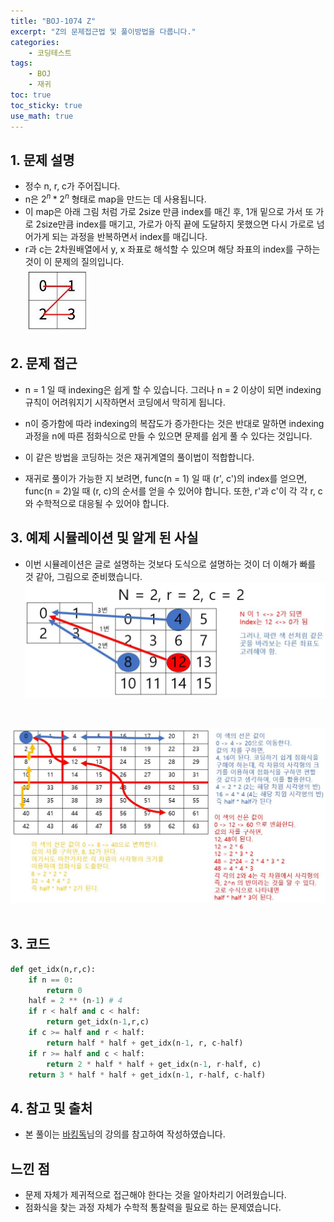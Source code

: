 ```yaml
---
title: "BOJ-1074 Z"
excerpt: "Z의 문제접근법 및 풀이방법을 다룹니다."
categories:
    - 코딩테스트
tags:
    - BOJ
    - 재귀
toc: true
toc_sticky: true
use_math: true
---
```


## 1. 문제 설명<br/>
* 정수 n, r, c가 주어집니다.
* n은 $2^n * 2^n$ 형태로 map을 만드는 데 사용됩니다.<br/>
* 이 map은 아래 그림 처럼 가로 2size 만큼 index를 매긴 후, 1개 밑으로 가서 또 가로 2size만큼 index를 매기고, 가로가 아직 끝에 도달하지 못했으면 다시 가로로 넘어가게 되는 과정을 반복하면서 index를 매깁니다.<br/>
* r과 c는 2차원배열에서 y, x 좌표로 해석할 수 있으며 해당 좌표의 index를 구하는 것이 이 문제의 질의입니다.<br/>
![image1](/assets/images/boj1074_0.jpg)

## 2. 문제 접근<br/>
* n = 1 일 때 indexing은 쉽게 할 수 있습니다. 그러나 n = 2 이상이 되면 indexing 규칙이 어려워지기 시작하면서 코딩에서 막히게 됩니다. 

* n이 증가함에 따라 indexing의 복잡도가 증가한다는 것은 반대로 말하면 indexing과정을 n에 따른 점화식으로 만들 수 있으면 문제를 쉽게 풀 수 있다는 것입니다.

* 이 같은 방법을 코딩하는 것은 재귀계열의 풀이법이 적합합니다.

* 재귀로 풀이가 가능한 지 보려면, func(n = 1) 일 때 (r', c')의 index를 얻으면, func(n = 2)일 때 (r, c)의 순서를 얻을 수 있어야 합니다. 또한, r'과 c'이 각 각 r, c와 수학적으로 대응될 수 있어야 합니다.

## 3. 예제 시뮬레이션 및 알게 된 사실
* 이번 시뮬레이션은 글로 설명하는 것보다 도식으로 설명하는 것이 더 이해가 빠를 것 같아, 그림으로 준비했습니다.<br/>
![image2](/assets/images/boj1074_3.jpg)
<br/>

![image3](/assets/images/boj1074_5.jpg)
<br/>
<br/>

## 3. 코드

```python
def get_idx(n,r,c):
    if n == 0:
        return 0
    half = 2 ** (n-1) # 4
    if r < half and c < half:
        return get_idx(n-1,r,c)
    if c >= half and r < half:
        return half * half + get_idx(n-1, r, c-half)
    if r >= half and c < half:
        return 2 * half * half + get_idx(n-1, r-half, c)
    return 3 * half * half + get_idx(n-1, r-half, c-half)
```
## 4. 참고 및 출처
* 본 풀이는 [바킹독](https://baaaaaaaaaaaaaaaaaaaaaaarkingdog.tistory.com/943?category=773649)님의 강의를 참고하여 작성하였습니다.<br/>

## 느낀 점
* 문제 자체가 제귀적으로 접근해야 한다는 것을 알아차리기 어려웠습니다.
* 점화식을 찾는 과정 자체가 수학적 통찰력을 필요로 하는 문제였습니다.